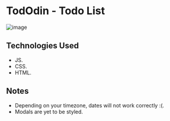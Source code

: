 # TodOdin - Todo List
![image](https://github.com/user-attachments/assets/9ee816e5-2466-4c94-b68c-b50b2cbc6cc6)

## Technologies Used
- JS.
- CSS.
- HTML.

## Notes
- Depending on your timezone, dates will not work correctly :(.
- Modals are yet to be styled.
